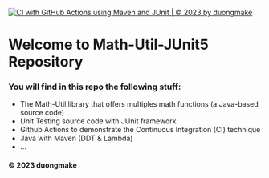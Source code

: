 [![CI with GitHub Actions using Maven and JUnit | © 2023 by duongmake](https://github.com/duongmake/mathutil-junit5/actions/workflows/ci-maven.yml/badge.svg)](https://github.com/duongmake/mathutil-junit5/actions/workflows/ci-maven.yml)

# Welcome to Math-Util-JUnit5 Repository
### You will find in this repo the following stuff:
* The Math-Util library that offers multiples math functions (a Java-based source code)
* Unit Testing source code with JUnit framework
* Github Actions to demonstrate the Continuous Integration (CI) technique
* Java with Maven (DDT & Lambda) 
* ...



#### © 2023 duongmake